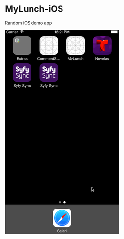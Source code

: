 # MyLunch-iOS

Random iOS demo app

![App Demo](https://github.com/J-Swift/MyLunch-iOS/raw/master/images/app_demo.gif)
